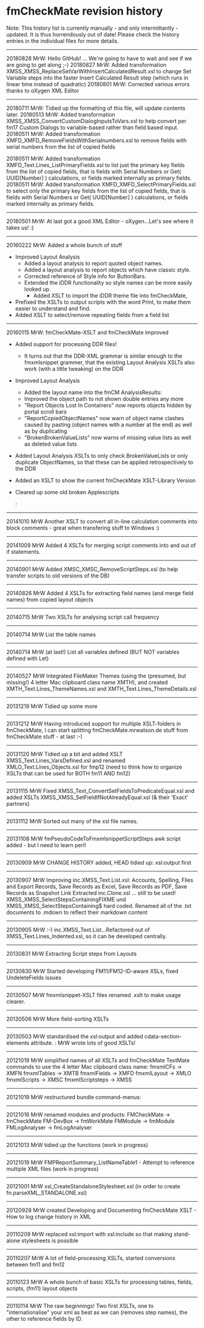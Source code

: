 fmCheckMate revision history
============================


Note: This history list is currently manually - and only intermittantly - updated.
It is thus horrendously out of date!
Please check the history entries in the individual files for more details.

---

20180828 MrW: Hello GitHub! ... We're going to have to wait and see if we are going to get along ;-)
20180827 MrW: Added transformation XMSS_XMSS_ReplaceSetVarWithInsertCalculatedResult.xsl to change 
              Set Variable steps into the faster Insert Calculated Result step (which runs in linear
              time instead of quadratic)
20180801 MrW: Corrected various errors thanks to oXygen XML Editor

---

20180711 MrW: Tidied up the formatting of this file, will update contents later.
20180513 MrW: Added transformation XMSS_XMSS_ConvertCustomDialogInputsToVars.xsl to help convert per fm17
              Custom Dialogs to variable-based rather than field based input.
20180511 MrW: Added transformation XMFD_XMFD_RemoveFieldsWithSerialnumbers.xsl to remove fields
              with serial numbers from the list of copied fields

20180511 MrW: Added transformation XMFD_Text.Lines_ListPrimaryFields.xsl to list just the primary key fields
              from the list of copied fields, that is fields with Serial Numbers or Get( UUID[Number] )
              calculations, or fields marked internally as primary fields.
20180511 MrW: Added transformation XMFD_XMFD_SelectPrimaryFields.xsl to select only the primary key fields
              from the list of copied fields, that is fields with Serial Numbers or Get( UUID[Number] )
              calculations, or fields marked internally as primary fields.

---

20180501 MrW: At last got a good XML Editor - oXygen...Let's see where it takes us! :)  

---

20160222 MrW: Added a whole bunch of stuff

- Improved Layout Analysis
  - Added a layout analysis to report quoted object names.
  - Added a layout analysis to report objects which have classic style.
  - Corrected reference of Style info for ButtonBars.
  - Extended the iDDR functionality so style names can be more easily looked up.
    - Added XSLT to import the iDDR theme file into fmCheckMate, 
- Prefixed the XSLTs to output scripts with the word Print, to make them easier to understand and find.
- Added XSLT to select/remove repeating fields from a field list

---

20160115 MrW: fmCheckMate-XSLT and fmCheckMate improved

- Added support for processing DDR files!
  - It turns out that the DDR-XML grammar is similar enough to the fmxmlsnippet grammer, that the existing Layout Analysis XSLTs also work (with a little tweaking) on the DDR
- Improved Layout Analysis
  - Added the layout name into the fmCM AnalysisResults:
  - Improved the object path to not shown double entries any more
  - "Report Objects Lost In Containers" now reports objects hidden by portal scroll bars
  - "ReportCopiedObjectNames" now warn of object name clashes caused by pasting (object names with a number at the end) as well as by duplicating
  - "BrokenBrokenValueLists" now warns of missing value lists as well as deleted value lists
- Added Layout Analysis XSLTs to only check BrokenValueLists or only duplicate ObjectNames, so that these can be applied retrospectively to the DDR
- Added an XSLT to show the current fmCheckMate XSLT-Library Version
- Cleared up some old broken Applescripts

    :

---

20141010 MrW Another XSLT to convert all in-line calculation comments into block comments - great when transfering stuff to Windows :)

---

20141009 MrW Added 4 XSLTs for merging script comments into and out of if statements.

---

20140901 MrW Added XMSC_XMSC_RemoveScriptSteps.xsl (to help transfer scripts to old versions of the DB)

---

20140826 MrW Added 4 XSLTs for extracting field names (and merge field names) from copied layout objects

---

20140715 MrW Two XSLTs for analysing script call frequency

---

20140714 MrW List the table names

---

20140714 MrW (at last!) List all variables defined (BUT NOT variables defined with Let)

---

20140527 MrW Integrated FileMaker Themes (using the (presumed, but missing!) 4 letter Mac clipboard class name XMTH), and created XMTH_Text.Lines_ThemeNames.xsl and XMTH_Text.Lines_ThemeDetails.xsl

---

20131219 MrW Tidied up some more

---

20131212 MrW Having introduced support for multiple XSLT-folders in fmCheckMate, I can start splitting fmCheckMate.mrwatson.de stuff from fmCheckMate stuff - at last :-)

---

20131120 MrW Tidied up a bit and added XSLT XMSS_Text.Lines_VarsDefined.xsl and renamed XMLO_Text.Lines_Objects.xsl for fmp12 (need to think how to organize XSLTs that can be used for BOTH fm11 AND fm12)

---

20131115 MrW Fixed XMSS_Text_ConvertSetFieldsToPredicateEqual.xsl and added XSLTs XMSS_XMSS_SetFieldIfNotAlreadyEqual.xsl  (& their 'Exact' partners)

---

20131112 MrW Sorted out many of the xsl file names.

---

20131108 MrW fmPseudoCodeToFmxmlsnippetScriptSteps awk script added - but I need to learn perl!

---

20130909 MrW CHANGE HISTORY added, HEAD tidied up: xsl:output first

---

20130907 MrW Improving inc.XMSS_Text.List.xsl: Accounts, Spelling, Files and Export Records, Save Records as Excel, Save Records as PDF, Save Records as Snapshot Link
	Extracted inc.Clone.xsl ... still to be used!
	XMSS_XMSS_SelectStepsContainingFIXME und XMSS_XMSS_SelectStepsContaining$ hard coded.
	Renamed all of the .txt documents to .mdown to reflect their markdown content

---

20130905 MrW :-) inc.XMSS_Text.List...Refactored out of XMSS_Text.Lines_Indented.xsl, so it can be developed centrally.

---

20130831 MrW Extracting Script steps from Layouts

---

20130830 MrW Started developing FM11/FM12-ID-aware XSLs, fixed UndeleteFields issues

---

20130507 MrW fmxmlsnippet-XSLT files renamed <InputType>_<OutputType>_<Function>.xslt to make usage clearer.

---

20130506 MrW More field-sorting XSLTs

---

20130503 MrW standardised the xsl:output and added cdata-section-elements attribute.
    :    MrW wrote lots of good XSLTs!

---

20121019 MrW simplified names of all XSLTs and fmCheckMate TextMate commands to use the 4 letter Mac clipboard class name:
	fmxmlCFs	-> XMFN
	fmxmlTables	-> XMTB
	fmxmlFields	-> XMFD
	fmxmlLayout	-> XMLO
	fmxmlScripts	-> XMSC
	fmxmlScriptsteps	-> XMSS

---

20121019 MrW restructured bundle command-menus:

---

20121016 MrW renamed modules and products:
	FMCheckMate	-> fmCheckMate
	FM-DevBox	-> fmWorkMate
	FMModule	-> fmModule
	FMLogAnalyser	-> fmLogAnalyser

---

20121013 MrW tidied up the functions (work in progress)

---

20121019 MrW FMPReportSummary_ListNameTable1 - Attempt to reference multiple XML files (work in progress)

---

20121001 MrW xsl_CreateStandaloneStylesheet.xsl (in order to create fn.parseXML_STANDALONE.xsl)

---

20120928 MrW created Developing and Documenting fmCheckMate XSLT - How to log change history in XML

---

20110209 MrW replaced xsl:import with xsl:include so that making stand-alone stylesheets is possible

---

20110207 MrW A lot of field-processing XSLTs, started conversions between fm11 and fm12

---

20110123 MrW A whole bunch of basic XSLTs for processing tables, fields, scripts, (fm11) layout objects

---

20110114 MrW The raw beginnings! Two first XSLTs, one to "internationalise" your xml as best as we can (removes step names), the other to reference fields by ID.